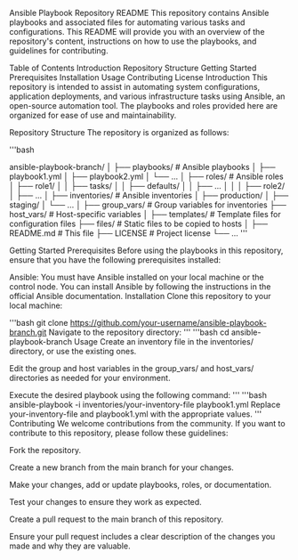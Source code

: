 Ansible Playbook Repository README
This repository contains Ansible playbooks and associated files for automating various tasks and configurations. This README will provide you with an overview of the repository's content, instructions on how to use the playbooks, and guidelines for contributing.

Table of Contents
Introduction
Repository Structure
Getting Started
Prerequisites
Installation
Usage
Contributing
License
Introduction
This repository is intended to assist in automating system configurations, application deployments, and various infrastructure tasks using Ansible, an open-source automation tool. The playbooks and roles provided here are organized for ease of use and maintainability.

Repository Structure
The repository is organized as follows:

'''bash

ansible-playbook-branch/
│
├── playbooks/               # Ansible playbooks
│   ├── playbook1.yml
│   ├── playbook2.yml
│   └── ...
│
├── roles/                   # Ansible roles
│   ├── role1/
│   │   ├── tasks/
│   │   ├── defaults/
│   │   ├── ...
│   │
│   ├── role2/
│   ├── ...
│
├── inventories/             # Ansible inventories
│   ├── production/
│   ├── staging/
│   └── ...
│
├── group_vars/              # Group variables for inventories
├── host_vars/               # Host-specific variables
│
├── templates/               # Template files for configuration files
├── files/                   # Static files to be copied to hosts
│
├── README.md                # This file
├── LICENSE                  # Project license
└── ...
'''

Getting Started
Prerequisites
Before using the playbooks in this repository, ensure that you have the following prerequisites installed:

Ansible: You must have Ansible installed on your local machine or the control node. You can install Ansible by following the instructions in the official Ansible documentation.
Installation
Clone this repository to your local machine:

'''bash
git clone https://github.com/your-username/ansible-playbook-branch.git
Navigate to the repository directory:
'''
'''bash
cd ansible-playbook-branch
Usage
Create an inventory file in the inventories/ directory, or use the existing ones.

Edit the group and host variables in the group_vars/ and host_vars/ directories as needed for your environment.

Execute the desired playbook using the following command:
'''
'''bash
ansible-playbook -i inventories/your-inventory-file playbook1.yml
Replace your-inventory-file and playbook1.yml with the appropriate values.
'''
Contributing
We welcome contributions from the community. If you want to contribute to this repository, please follow these guidelines:

Fork the repository.

Create a new branch from the main branch for your changes.

Make your changes, add or update playbooks, roles, or documentation.

Test your changes to ensure they work as expected.

Create a pull request to the main branch of this repository.

Ensure your pull request includes a clear description of the changes you made and why they are valuable.


